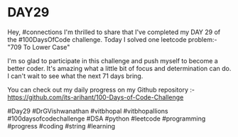 # DAY29
Hey, #connections I'm thrilled to share that I've completed my DAY 29 of the #100DaysOfCode challenge. Today I solved one leetcode problem:- "709 To Lower Case"

I'm so glad to participate in this challenge and push myself to become a better coder. It's amazing what a little bit of focus and determination can do. I can't wait to see what the next 71 days bring.

You can check out my daily progress on my Github repository :- https://github.com/its-arihant/100-Days-of-Code-Challenge

#Day29 #DrGVishwanathan #vitbhopal #vitbhopallions #100daysofcodechallenge #DSA #python #leetcode #programming #progress #coding #string #learning
